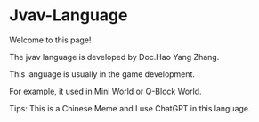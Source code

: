 # Jvav-Language
Welcome to this page!

The jvav language is developed by Doc.Hao Yang Zhang.

This language is usually in the game development. 

For example, it used in Mini World or Q-Block World. 

Tips: This is a Chinese Meme and I
use ChatGPT in this language. 

